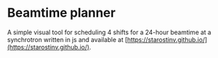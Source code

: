 # Beamtime planner

A simple visual tool for scheduling 4 shifts for a 24-hour beamtime at a synchrotron written in js and available at [https://starostinv.github.io/](https://starostinv.github.io/).
